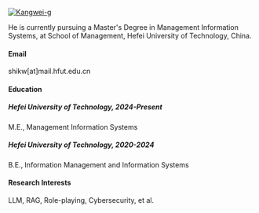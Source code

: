 

[![Kangwei-g](https://img.shields.io/badge/kangwei-github-blue?logo=github)](https://github.com/Kangwei-g)

He is currently pursuing a Master's Degree in Management Information Systems, at School of Management, Hefei University of Technology, China.

#### Email
shikw[at]mail.hfut.edu.cn

#### Education

##### Hefei University of Technology, 2024-Present

M.E., Management Information Systems

##### Hefei University of Technology, 2020-2024

B.E., Information Management and Information Systems

#### Research Interests
LLM, RAG, Role-playing, Cybersecurity, et al.
